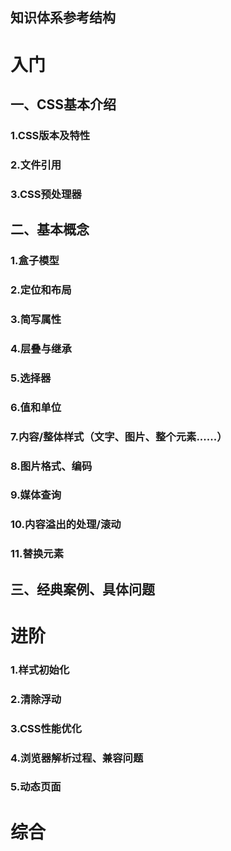 ## 知识体系参考结构

# 入门
## 一、CSS基本介绍
### 1.CSS版本及特性
### 2.文件引用
### 3.CSS预处理器
## 二、基本概念
### 1.盒子模型
### 2.定位和布局
### 3.简写属性
### 4.层叠与继承
### 5.选择器
### 6.值和单位
### 7.内容/整体样式（文字、图片、整个元素......）
### 8.图片格式、编码
### 9.媒体查询
### 10.内容溢出的处理/滚动
### 11.替换元素
## 三、经典案例、具体问题

# 进阶
### 1.样式初始化
### 2.清除浮动
### 3.CSS性能优化
### 4.浏览器解析过程、兼容问题
### 5.动态页面

# 综合